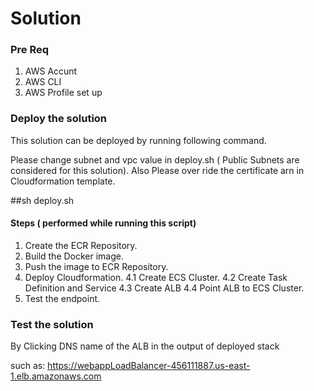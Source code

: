 # Solution

### Pre Req
1. AWS Accunt
2. AWS CLI
3. AWS Profile set up

### Deploy the solution

This solution can be deployed by running following command.

Please change subnet and vpc value in deploy.sh ( Public Subnets are considered for this solution).
Also Please over ride the certificate arn in Cloudformation template.


##sh deploy.sh

#### Steps ( performed while running this script)

1. Create the ECR Repository.
2. Build the Docker image.
3. Push the image to ECR Repository.
4. Deploy Cloudformation.
   4.1 Create ECS Cluster.
   4.2 Create Task Definition and Service
   4.3 Create ALB
   4.4 Point ALB to ECS Cluster.
5. Test the endpoint.

### Test the solution

By Clicking DNS name of the ALB in the output of deployed stack

such as: https://webappLoadBalancer-456111887.us-east-1.elb.amazonaws.com


